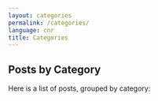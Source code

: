 ```yaml
---
layout: categories
permalink: /categories/
language: cnr
title: Categories
---
```

## Posts by Category
Here is a list of posts, grouped by category:
